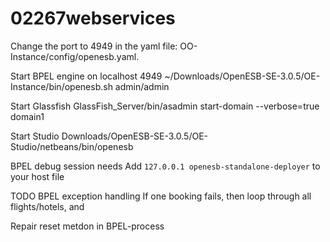 # 02267webservices


Change the port to 4949 in the yaml file: OO-Instance/config/openesb.yaml.

Start BPEL engine on localhost 4949
~/Downloads/OpenESB-SE-3.0.5/OE-Instance/bin/openesb.sh  admin/admin

Start Glassfish
GlassFish_Server/bin/asadmin start-domain --verbose=true domain1

Start Studio
Downloads/OpenESB-SE-3.0.5/OE-Studio/netbeans/bin/openesb


BPEL debug session needs
Add ```127.0.0.1 openesb-standalone-deployer``` to your host file

TODO
BPEL exception handling
If one booking fails, then loop through all flights/hotels, and

Repair reset metdon in BPEL-process
